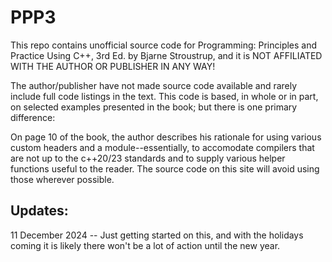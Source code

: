 # PPP3

This repo contains unofficial source code for Programming: Principles and Practice Using C++, 3rd Ed. by Bjarne Stroustrup, and it is NOT AFFILIATED WITH THE AUTHOR OR PUBLISHER IN ANY WAY!

The author/publisher have not made source code available and rarely include full code listings in the text.  This code is based, in whole or in part, on selected examples presented in the book; but there is one primary difference:

On page 10 of the book, the author describes his rationale for using various custom headers and a module--essentially, to accomodate compilers that are not up to the c++20/23 standards and to supply various helper functions useful to the reader.  The source code on this site will avoid using those wherever possible.

## Updates:

11 December 2024 -- Just getting started on this, and with the holidays coming it is likely there won't be a lot of action until the new year.
